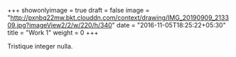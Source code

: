 +++
showonlyimage = true 
draft = false 
image = "http://pxnbq22mw.bkt.clouddn.com/context/drawing/IMG_20190909_213309.jpg?imageView2/2/w/220/h/340" 
date = "2016-11-05T18:25:22+05:30" 
title = "Work 1" 
weight = 0 
+++ 

Tristique integer nulla.
